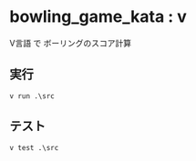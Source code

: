 # bowling_game_kata : v

V言語 で ボーリングのスコア計算

## 実行
```
v run .\src 
```

## テスト
```
v test .\src 
```
